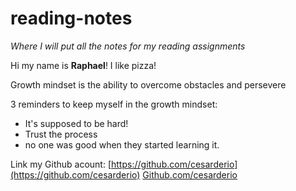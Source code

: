 # reading-notes
*Where I will put all the notes for my reading assignments*

Hi my name is **Raphael**! I like pizza!

Growth mindset is the ability to overcome obstacles and persevere

3 reminders to keep myself in the growth mindset:

- It's supposed to be hard!
- Trust the process
- no one was good when they started learning it.

Link my Github acount: [https://github.com/cesarderio](https://github.com/cesarderio)
[Github.com/cesarderio](https://github.com/cesarderio)
